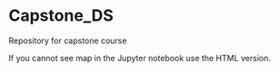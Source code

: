 # Capstone_DS
Repository for capstone course

If you cannot see map in the Jupyter notebook use the HTML version.
